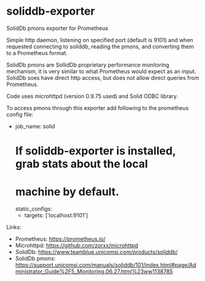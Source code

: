 # soliddb-exporter
SolidDb pmons exporter for Prometheus

Simple http daemon, listening on specified port (default is 9101) and when requested connecting to soliddb, reading the pmons, and converting them to a Prometheus format.

SolidDb pmons are SollidDb proprietary performance monitoring mechanism, it is very similar to what Prometheus would expect as
an input. SolidDb soes have direct http access, but does not allow direct queries from Prometheus.

Code uses microhttpd (version 0.9.75 used) and Solid ODBC library.

To access pmons through this exporter add following to the prometheus config file:

  - job_name: solid
    # If soliddb-exporter is installed, grab stats about the local
    # machine by default.
    static_configs:
      - targets: ['localhost:9101']

Links:
- Prometheus: https://prometheus.io/
- Microhttpd: https://github.com/zorxx/microhttpd
- SolidDb: https://www.teamblue.unicomsi.com/products/soliddb/
- SolidDb pmons: https://support.unicomsi.com/manuals/soliddb/101/index.html#page/Administrator_Guide%2F5_Monitoring.06.27.html%23ww1138785
